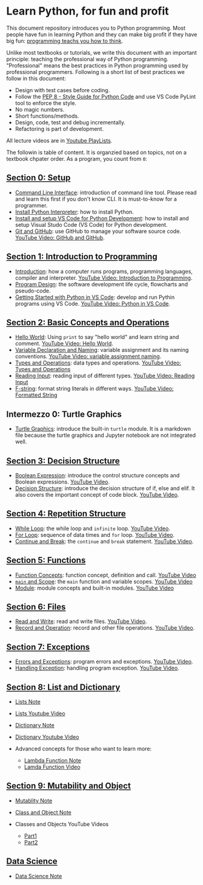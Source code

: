 # Learn Python, for fun and profit

This document repository introduces you to Python programming. Most people have fun in learning Python and they can make big profit if they have big fun: [programming teachs you how to think](https://youtu.be/spy2A6MDAvA).

Unlike most textbooks or tutorials, we write this document with an important principle: teaching the professional way of Python programming. "Professional" means the best practices in Python programming used by professional programmers. Following is a short list of best practices we follow in this document:

- Design with test cases before coding.
- Follow the [PEP 8 - Style Guide for Python Code](https://www.python.org/dev/peps/pep-0008/) and use VS Code PyLint tool to enforce the style.
- No magic numbers.
- Short functions/methods.
- Design, code, test and debug incrementally.
- Refactoring is part of development.

All lecture videos are in [Youtube PlayLists](https://www.youtube.com/channel/UC2uDA5EgdwxcmSHMZ1f4jvw/playlists).

The followin is table of content. It is organzied based on topics, not on a textbook chpater order. As a program, you count from `0`:

## [Section 0: Setup](0-installation-setup/)

- [Command Line Interface](0-installation-setup/command-line.md): introduction of command line tool. Please read and learn this first if you don't know CLI. It is must-to-know for a programmer.
- [Install Python Interpreter](0-installation-setup/install-python.md): how to install Python.
- [Install and setup VS Code for Python Development](./0-installation-setup/vscode-python.md): how to install and setup Visual Studo Code (VS Code) for Python development.
- [Git and GitHub](0-installation-setup/git-and-github.md): use GitHub to manage your software source code. [YouTube Video: GitHub and GitHub](https://youtu.be/WUDzf_c2w0I).

## [Section 1: Introduction to Programming](1-introduction-programming/)

- [Introduction](1-introduction-programming/introduction.md): how a computer runs programs, programming languages, compiler and interpreter. [YouTube Video: Introduction to Programming](https://youtu.be/4jJ9elnDTk0).
- [Program Design](1-introduction-programming/program-design.md): the software development life cycle, flowcharts and pseudo-code.
- [Getting Started with Python in VS Code](1-introduction-programming/getting-started.md): develop and run Pythin programs using VS Code. [YouTube Video: Python in VS Code](https://youtu.be/FMpb1oN5Jew).

## [Section 2: Basic Concepts and Operations](2-basic-operations/)

- [Hello World](2-basic-operations/hello-world.ipynb): Using `print` to say "hello world" and learn string and comment. [YouTube Video: Hello World](https://youtu.be/gLDAJiWOmj8).
- [Variable Declaration and Naming](2-basic-operations/variable-assignment-naming.ipynb): variable assignment and its naming conventions. [YouTube Video: variable assignment naming](https://youtu.be/j415LA6XROA).
- [Types and Operations](2-basic-operations/types-and-operations.ipynb): data types and operations. [YouTube Video: Types and Operations](https://youtu.be/HopGmJKTTE4)
- [Reading Input](2-basic-operations/reading-input.ipynb): reading input of different types. [YouTube Video: Reading Input](https://youtu.be/5H09F6JFbIs)
- [F-string](2-basic-operations/formatted-string.ipynb): format string literals in different ways. [YouTube Video: Formatted String](https://youtu.be/fEGRLW_--Co)

## Intermezzo 0: Turtle Graphics

- [Turtle Graphics](intermezzo/turtle-graphics.md): introduce the built-in `turtle` module. It is a markdown file because the turtle graphics and Jupyter notebook are not integrated well.

## [Section 3: Decision Structure](3-decision-structure/)

- [Boolean Expression](3-decision-structure/boolean-expression.ipynb): introduce the control structure concepts and Boolean expressions. [YouTube Video](https://youtu.be/BWH6Yj6rUyY).
- [Decision Structure](3-decision-structure/decision-structure.ipynb): introduce the decision structure of if, else and elif. It also covers the important concept of code block. [YouTube Video](https://youtu.be/uwuLu6t95ow).

## [Section 4: Repetition Structure](4-repetition-structure/)

- [While Loop](4-repetition-structure/while-loop.ipynb): the while loop and `infinite` loop. [YouTube Video](https://youtu.be/42MhKOvWtwc).
- [For Loop](4-repetition-structure/for-loop.ipynb): sequence of data times and `for` loop. [YouTube Video](https://youtu.be/OLITHW_gXXo).
- [Continue and Break](4-repetition-structure/break-and-continue.ipynb): the `continue` and `break` statement. [YouTube Video](https://youtu.be/oHAa0I1kbow).

## [Section 5: Functions](5-functions/)

- [Function Concepts](5-functions/function-concepts.md): function concept, definition and call. [YouTube Video](https://youtu.be/BV2AE2lmSq4)
- [`main` and Scope](5-functions/main-and-scope.md): the `main` function and variable scopes. [YouTube Video](https://youtu.be/rXF1BgkU5qs)
- [Module](5-functions/module.md): module concepts and built-in modules. [YouTube Video](https://youtu.be/Q8GHvsXhmIQ)

## [Section 6: Files](6-files/)

- [Read and Write](6-files/read-write.ipynb): read and write files. [YouTube Video](https://youtu.be/ScAbLiS8EXA).
- [Record and Operation](6-files/record-and-operation.ipynb): record and other file operations. [YouTube Video](https://youtu.be/LaLFBY3yubY).

## [Section 7: Exceptions](7-exceptions/)

- [Errors and Exceptions](7-exceptions/errors-and-exceptions.ipynb): program errors and exceptions. [YouTube Video](https://youtu.be/gj9IiLCYnJQ).
- [Handling Exception](7-exceptions/handling-exception.ipynb): handling program exception. [YouTube Video](https://youtu.be/jj9MVm-VqwU).

## [Section 8: List and Dictionary](8-list-and-dictionary/)

- [Lists Note](8-list-and-dictionary/lists.ipynb)
- [Lists Youtube Video](https://youtu.be/tw7ror9x32s)

- [Dictionary Note](8-list-and-dictionary/dictionary.ipynb)
- [Dictionary Youtube Video](https://youtu.be/ZEZdys-fHDw)

- Advanced concepts for those who want to learn more:
  - [Lambda Function Note](8-list-and-dictionary/lambda-function.ipynb)
  - [Lamda Function Video](https://youtu.be/RQRCWDK9UkA)

## [Section 9: Mutability and Object](9-mutability-and-object/)

- [Mutablity Note](9-mutability-and-object/mutability.ipynb)

- [Class and Object Note](9-mutability-and-object/class-and-object.ipynb)
- Classes and Objects YouTube Videos
  - [Part1](https://youtu.be/wfcWRAxRVBA)
  - [Part2](https://youtu.be/WOwi0h_-dfA)

## [Data Science](data-science/)

- [Data Science Note](data-science/data-science.ipynb)
